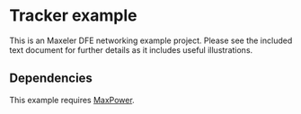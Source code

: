# Tracker example

This is an Maxeler DFE networking example project. Please see the included text document for further details as it includes useful illustrations.

## Dependencies

This example requires [MaxPower](https://github.com/maxeler/maxpower).

